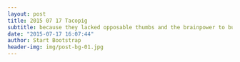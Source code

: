 ```yaml
---
layout: post
title: 2015 07 17 Tacopig
subtitle: because they lacked opposable thumbs and the brainpower to build a space program.
date: "2015-07-17 16:07:44"
author: Start Bootstrap
header-img: img/post-bg-01.jpg
---
```

